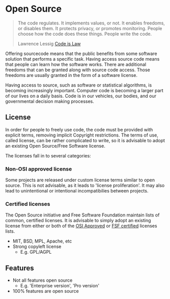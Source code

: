 # Open Source
> The code regulates. It implements values, or not. It enables freedoms, or disables them. It protects privacy, or promotes monitoring. People choose how the code does these things. People write the code.
>
> Lawrence Lessig [Code is Law](http://harvardmagazine.com/2000/01/code-is-law-html)

Offering sourcecode means that the public benefits from some software solution that performs a specific task. Having access source code means that people can learn how the software works. There are additional freedoms that can be granted along with source code access. Those freedoms are usually granted in the form of a software license.

Having access to source, such as software or statistical algorithms, is becoming increasingly important. Computer code is becoming a larger part of our lives on a daily basis. Code is in our vehicles, our bodies, and our governmental decision making processes.

## License
In order for people to freely use code, the code must be provided with explicit terms, removing implicit Copyright restrictions. The terms of use, called license, can be rather complicated to write, so it is advisable to adopt an existing Open Source/Free Software license.

The licenses fall in to several categories:

### Non-OSI approved license
Some projects are released under custom license terms similar to open source. This is not advisable, as it leads to 'license proliferation'. It may also lead to unintentional or intentional incompatibilies between projects.


### Certified licenses

The Open Source initiative and Free Software Foundation maintain lists of common, certified licenses. It is advisable to simply adopt an existing license from either or both of the [OSI Approved](https://opensource.org/licenses) or [FSF certified](https://www.gnu.org/licenses/license-list.html) licenses lists.


  * MIT, BSD, MPL, Apache, etc
* Strong copyleft license
  * E.g. GPL/AGPL

## Features

* Not all features open source
  * E.g. 'Enterprise version', 'Pro version'
* 100% features are open source




